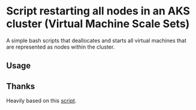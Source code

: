 # Script restarting all nodes in an AKS cluster (Virtual Machine Scale Sets)

A simple bash scripts that deallocates and starts all virtual machines that are represented as nodes
within the cluster.

## Usage

## Thanks

Heavily based on this [script](https://gist.github.com/tomasaschan/9dbc9180d313ad8cae57f62ce229610b).